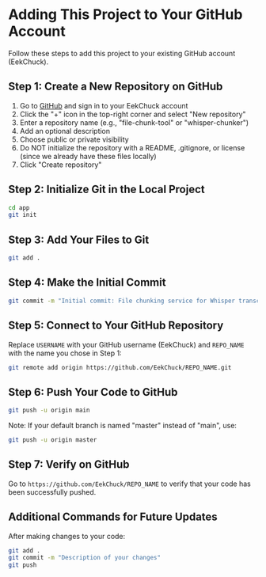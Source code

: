 # Adding This Project to Your GitHub Account

Follow these steps to add this project to your existing GitHub account (EekChuck).

## Step 1: Create a New Repository on GitHub

1. Go to [GitHub](https://github.com/) and sign in to your EekChuck account
2. Click the "+" icon in the top-right corner and select "New repository"
3. Enter a repository name (e.g., "file-chunk-tool" or "whisper-chunker")
4. Add an optional description
5. Choose public or private visibility
6. Do NOT initialize the repository with a README, .gitignore, or license (since we already have these files locally)
7. Click "Create repository"

## Step 2: Initialize Git in the Local Project

```bash
cd app
git init
```

## Step 3: Add Your Files to Git

```bash
git add .
```

## Step 4: Make the Initial Commit

```bash
git commit -m "Initial commit: File chunking service for Whisper transcription"
```

## Step 5: Connect to Your GitHub Repository

Replace `USERNAME` with your GitHub username (EekChuck) and `REPO_NAME` with the name you chose in Step 1:

```bash
git remote add origin https://github.com/EekChuck/REPO_NAME.git
```

## Step 6: Push Your Code to GitHub

```bash
git push -u origin main
```

Note: If your default branch is named "master" instead of "main", use:

```bash
git push -u origin master
```

## Step 7: Verify on GitHub

Go to `https://github.com/EekChuck/REPO_NAME` to verify that your code has been successfully pushed.

## Additional Commands for Future Updates

After making changes to your code:

```bash
git add .
git commit -m "Description of your changes"
git push